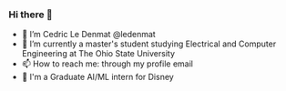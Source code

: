 ### Hi there 👋
- 👋 I’m Cedric Le Denmat @ledenmat
- 🌱 I’m currently a master's student studying Electrical and Computer Engineering at The Ohio State University
- 📫 How to reach me: through my profile email
- 💼 I'm a Graduate AI/ML intern for Disney

<!--
**ledenmat/ledenmat** is a ✨ _special_ ✨ repository because its `README.md` (this file) appears on your GitHub profile.

Here are some ideas to get you started:

- 🔭 I’m currently working on ...
- 🌱 I’m currently learning ...
- 👯 I’m looking to collaborate on ...
- 🤔 I’m looking for help with ...
- 💬 Ask me about ...
- 📫 How to reach me: ...
- 😄 Pronouns: ...
- ⚡ Fun fact: ...
-->
